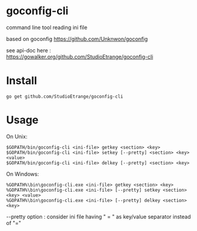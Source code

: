# goconfig-cli

command line tool reading ini file

based on goconfig https://github.com/Unknwon/goconfig

see api-doc here : https://gowalker.org/github.com/StudioEtrange/goconfig-cli

# Install

	go get github.com/StudioEtrange/goconfig-cli

# Usage

On Unix:


	$GOPATH/bin/goconfig-cli <ini-file> getkey <section> <key>
	$GOPATH/bin/goconfig-cli <ini-file> setkey [--pretty] <section> <key> <value>
	$GOPATH/bin/goconfig-cli <ini-file> delkey [--pretty] <section> <key> 


On Windows:

	%GOPATH%\bin\goconfig-cli.exe <ini-file> getkey <section> <key>
	%GOPATH%\bin\goconfig-cli.exe <ini-file> [--pretty] setkey <section> <key> <value>
	%GOPATH%\bin\goconfig-cli.exe <ini-file> [--pretty] delkey <section> <key>



--pretty option : consider ini file having " = " as key/value separator instead of "="